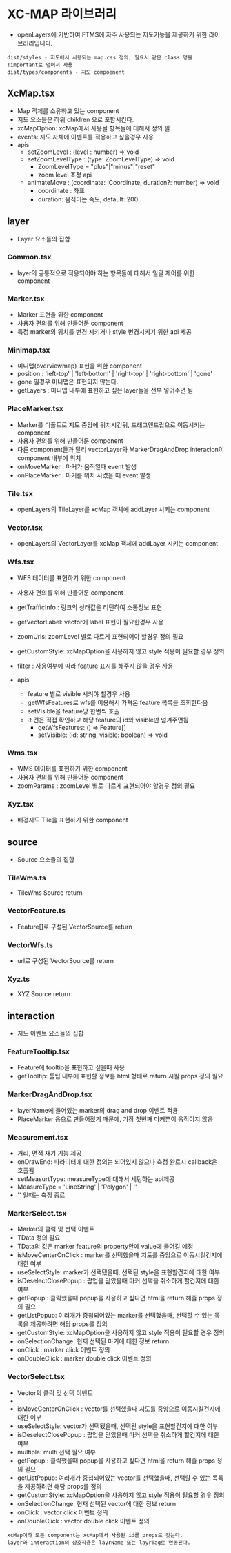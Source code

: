 # XC-MAP 라이브러리
- openLayers에 기반하여 FTMS에 자주 사용되는 지도기능을 제공하기 위한 라이브러리입니다.

```
dist/styles - 지도에서 사용되는 map.css 정의, 필요시 같은 class 명을 !important로 덮어서 사용
dist/types/components - 지도 compoenent
```

## XcMap.tsx
* Map 객체를 소유하고 있는 component
* 지도 요소들은 하위 children 으로 포함시킨다.
* xcMapOption: xcMap에서 사용될 항목들에 대해서 정의 필 
* events: 지도 자체에 이벤트를 적용하고 싶을경우 사용
* apis
  * setZoomLevel : (level : number) => void 
  * setZoomLevelType : (type: ZoomLevelType) => void
    * ZoomLevelType = "plus"|"minus"|"reset"
    * zoom level 조정 api
  * animateMove : (coordinate: ICoordinate, duration?: number) => void
    * coordinate : 좌표
    * duration: 움직이는 속도, default: 200
## layer
* Layer 요소들의 집합
### Common.tsx
- layer의 공통적으로 적용되어야 하는 항목들에 대해서 일괄 제어를 위한 component
### Marker.tsx
- Marker 표현을 위한 component
- 사용자 편의를 위해 만들어둔 component
- 특정 marker의 위치를 변경 시키거나 style 변경시키기 위한 api 제공
### Minimap.tsx
- 미니맵(overviewmap) 표현을 위한 component
- position : 'left-top' | 'left-bottom' | 'right-top' | 'right-bottom' | 'gone'
- gone 일경우 미니맵은 표현되지 않는다.
- getLayers : 미니맵 내부에 표현하고 싶은 layer들을 전부 넣어주면 됨
### PlaceMarker.tsx
- Marker를 디폴트로 지도 중앙에 위치시킨뒤, 드래그앤드랍으로 이동시키는 component
- 사용자 편의를 위해 만들어둔 component
- 다른 component들과 달리 vectorLayer와 MarkerDragAndDrop interacion이 component 내부에 위치
- onMoveMarker : 마커가 움직일때 event 발생
- onPlaceMarker : 마커를 위치 시켰을 때 event 발생
### Tile.tsx
- openLayers의 TileLayer를 xcMap 객체에 addLayer 시키는 component
### Vector.tsx
- openLayers의 VectorLayer를 xcMap 객체에 addLayer 시키는 component
### Wfs.tsx
- WFS 데이터를 표현하기 위한 component
- 사용자 편의를 위해 만들어둔 component
- getTrafficInfo : 링크의 상태값을 리턴하여 소통정보 표현
- getVectorLabel: vector에 label 표현이 필요한경우 사용
- zoomUrls: zoomLevel 별로 다르게 표현되어야 할경우 정의 필요
- getCustomStyle: xcMapOption을 사용하지 않고 style 적용이 필요할 경우 정의
- filter : 사용여부에 따라 feature 표시를 해주지 않을 경우 사용

- apis
  - feature 별로 visible 시켜야 할경우 사용
  - getWfsFeatures로 wfs를 이용해서 가져온 feature 목록을 조회한다음
  - setVisible을 feature당 한번씩 호출
  - 조건은 직접 확인하고 해당 feature의 id와 visible만 넘겨주면됨
    - getWfsFeatures: () => Feature[]
    - setVisible: (id: string, visible: boolean) => void
### Wms.tsx
- WMS 데이터를 표현하기 위한 component
- 사용자 편의를 위해 만들어둔 component
- zoomParams : zoomLevel 별로 다르게 표현되어야 할경우 정의 필요
### Xyz.tsx
- 배경지도 Tile을 표현하기 위한 component

## source
* Source 요소들의 집합
### TileWms.ts
- TileWms Source return
### VectorFeature.ts
- Feature[]로 구성된 VectorSource를 return
### VectorWfs.ts
- url로 구성된 VectorSource를 return
### Xyz.ts
- XYZ Source return
## interaction
* 지도 이벤트 요소들의 집합
### FeatureTooltip.tsx
- Feature에 tooltip을 표현하고 싶을때 사용
- getTooltip: 툴팁 내부에 표현할 정보를 html 형태로 return 시킬 props 정의 필요 
### MarkerDragAndDrop.tsx
- layerName에 들어있는 marker의 drag and drop 이벤트 적용
- PlaceMarker 용으로 만들어졌기 때문에, 가장 첫번째 마커뿐이 움직이지 않음
### Measurement.tsx
- 거리, 면적 재기 기능 제공
- onDrawEnd: 파라미터에 대한 정의는 되어있지 않으나 측정 완료시 callback은 호출됨
- setMeasurtType: measureType에 대해서 세팅하는 api제공
- MeasureType = 'LineString' | 'Polygon' | ''
- '' 일때는 측정 종료
### MarkerSelect.tsx
- Marker의 클릭 및 선택 이벤트
- TData 정의 필요
- TData의 값은 marker feature의 property안에 value에 들어갈 예정
- isMoveCenterOnClick : marker를 선택했을때 지도를 중앙으로 이동시킬건지에 대한 여부
- useSelectStyle: marker가 선택됐을때, 선택된 style을 표현할건지에 대한 여부
- isDeselectClosePopup : 팝업을 닫았을때 마커 선택을 취소하게 할건지에 대한 여부
- getPopup : 클릭했을때 popup을 사용하고 싶다면 html을 return 해줄 props 정의 필요
- getListPopup: 여러개가 중첩되어있는 marker를 선택했을때, 선택할 수 있는 목록을 제공하려면 해당 props를 정의
- getCustomStyle: xcMapOption을 사용하지 않고 style 적용이 필요할 경우 정의
- onSelectionChange: 현재 선택된 마커에 대한 정보 return
- onClick : marker click 이벤트 정의
- onDoubleClick : marker double click 이벤트 정의
### VectorSelect.tsx
- Vector의 클릭 및 선택 이벤트
-
- isMoveCenterOnClick : vector를 선택했을때 지도를 중앙으로 이동시킬건지에 대한 여부
- useSelectStyle: vector가 선택됐을때, 선택된 style을 표현할건지에 대한 여부
- isDeselectClosePopup : 팝업을 닫았을때 마커 선택을 취소하게 할건지에 대한 여부
- multiple: multi 선택 필요 여부
- getPopup : 클릭했을때 popup을 사용하고 싶다면 html을 return 해줄 props 정의 필요
- getListPopup: 여러개가 중첩되어있는 vector를 선택했을때, 선택할 수 있는 목록을 제공하려면 해당 props를 정의
- getCustomStyle: xcMapOption을 사용하지 않고 style 적용이 필요할 경우 정의
- onSelectionChange: 현재 선택된 vector에 대한 정보 return
- onClick : vector click 이벤트 정의
- onDoubleClick : vector double click 이벤트 정의


```
xcMap이하 모든 component는 xcMap에서 사용된 id를 props로 갖는다.
layer와 interaction의 상호작용은 layrName 또는 layrTag로 연동된다.
```
